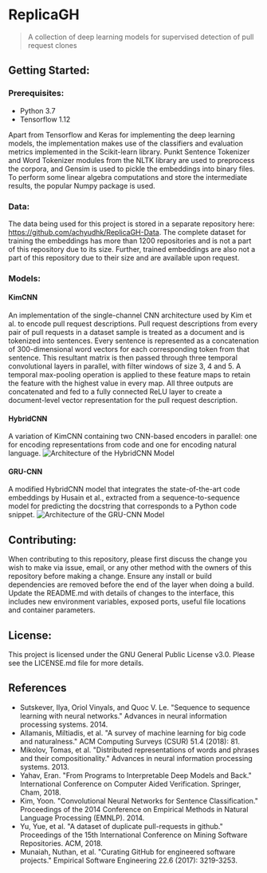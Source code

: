 # ReplicaGH

> A collection of deep learning models for supervised detection of pull request clones

## Getting Started:
### Prerequisites:
* Python 3.7
* Tensorflow 1.12

Apart from Tensorflow and Keras for implementing the deep learning models, the implementation makes use of the classifiers and evaluation metrics implemented in the Scikit-learn library. Punkt Sentence Tokenizer and Word Tokenizer modules from the NLTK library are used to preprocess the corpora, and Gensim is used to pickle the embeddings into binary files. To perform some linear algebra computations and store the intermediate results, the popular Numpy package is used.

### Data:
The data being used for this project is stored in a separate repository here: https://github.com/achyudhk/ReplicaGH-Data. The complete dataset for training the embeddings has more than 1200 repositories and is not a part of this repository due to its size. Further, trained embeddings are also not a part of this repository due to their size and are available upon request.

### Models:
#### KimCNN
An implementation of the single-channel CNN architecture used by Kim et al. to encode pull request descriptions. Pull request descriptions from every pair of pull requests in a dataset sample is treated as a document and is tokenized into sentences. Every sentence is represented as a concatenation of 300-dimensional word vectors for each corresponding token from that sentence.  This resultant matrix is then passed through three temporal convolutional layers in parallel, with filter windows of size 3, 4 and 5. A temporal max-pooling operation is applied to these feature maps to retain the feature with the highest value in every map. All three outputs are concatenated and fed to a fully connected ReLU layer to create a document-level vector representation for the pull request description.

#### HybridCNN
A variation of KimCNN containing two CNN-based encoders in parallel: one for encoding representations from code and one for encoding natural language. 
![Architecture of the HybridCNN Model](https://github.com/achyudhk/ReplicaGH/raw/master/doc/hybrid_cnn.png)

#### GRU-CNN
A modified HybridCNN model that integrates the state-of-the-art code embeddings by Husain et al., extracted from a sequence-to-sequence model for predicting the docstring that corresponds to a Python code snippet.
![Architecture of the GRU-CNN Model](https://github.com/achyudhk/ReplicaGH/raw/master/doc/gru_cnn.png)

## Contributing:
When contributing to this repository, please first discuss the change you wish to make via issue, email, or any other method with the owners of this repository before making a change. Ensure any install or build dependencies are removed before the end of the layer when doing a build. Update the README.md with details of changes to the interface, this includes new environment variables, exposed ports, useful file locations and container parameters.

## License:
This project is licensed under the GNU General Public License v3.0. Please see the LICENSE.md file for more details.

## References
* Sutskever, Ilya, Oriol Vinyals, and Quoc V. Le. "Sequence to sequence learning with neural networks." Advances in neural information processing systems. 2014.
* Allamanis, Miltiadis, et al. "A survey of machine learning for big code and naturalness." ACM Computing Surveys (CSUR) 51.4 (2018): 81.
* Mikolov, Tomas, et al. "Distributed representations of words and phrases and their compositionality." Advances in neural information processing systems. 2013.
* Yahav, Eran. "From Programs to Interpretable Deep Models and Back." International Conference on Computer Aided Verification. Springer, Cham, 2018.
* Kim, Yoon. "Convolutional Neural Networks for Sentence Classification." Proceedings of the 2014 Conference on Empirical Methods in Natural Language Processing (EMNLP). 2014.
* Yu, Yue, et al. "A dataset of duplicate pull-requests in github." Proceedings of the 15th International Conference on Mining Software Repositories. ACM, 2018.
* Munaiah, Nuthan, et al. "Curating GitHub for engineered software projects." Empirical Software Engineering 22.6 (2017): 3219-3253.
